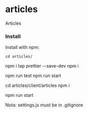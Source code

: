 # articles

Articles

### Install

Install with npm:

```
cd articles/
```

npm i tap prettier --save-dev
npm i

npm run test
npm run start

cd articles/client/articles
npm i

npm run start

Nota: settings.js must be in .gitignore
